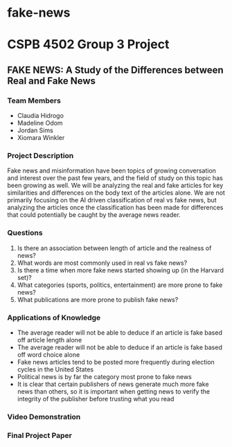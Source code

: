 # fake-news

# CSPB 4502 Group 3 Project

## FAKE NEWS: A Study of the Differences between Real and Fake News

### Team Members 
* Claudia Hidrogo
* Madeline Odom 
* Jordan Sims
* Xiomara Winkler

### Project Description

Fake news and misinformation have been topics of growing conversation and interest over the past few years, and the field of study on this topic has been growing as well. We will be analyzing the real and fake articles for key similarities and differences on the body text of the articles alone. We are not primarily focusing on the AI driven classification of real vs fake news, but analyzing the articles once the classification has been made for differences that could potentially be caught by the average news reader.


### Questions
1. Is there an association between length of article and the realness of news?
2. What words are most commonly used in real vs fake news?
3. Is there a time when more fake news started showing up (in the Harvard set)?
4. What categories (sports, politics, entertainment) are more prone to fake news?
5. What publications are more prone to publish fake news?

### Applications of Knowledge

- The average reader will not be able to deduce if an article is fake based off article length alone
- The average reader will not be able to deduce if an article is fake based off word choice alone
- Fake news articles tend to be posted more frequently during election cycles in the United States
- Political news is by far the category most prone to fake news
- It is clear that certain publishers of news generate much more fake news than others, so it is important when getting news to verify the integrity of the publisher before trusting what you read


### Video Demonstration

### Final Project Paper

